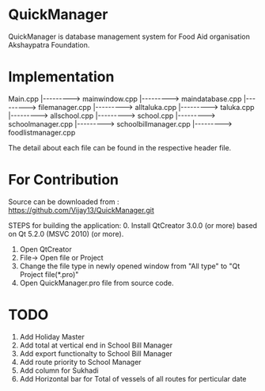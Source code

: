 QuickManager
============

QuickManager is database management system for Food Aid organisation Akshaypatra Foundation.


Implementation
================

Main.cpp
    |---------> mainwindow.cpp
        |---------> maindatabase.cpp
        |---------> filemanager.cpp
        |---------> alltaluka.cpp
            |---------> taluka.cpp
        |---------> allschool.cpp
            |---------> school.cpp
        |---------> schoolmanager.cpp
        |---------> schoolbillmanager.cpp
        |---------> foodlistmanager.cpp

The detail about each file can be found in the respective header file.


For Contribution
================
Source can be downloaded from : https://github.com/Vijay13/QuickManager.git

STEPS for building the application:
0. Install QtCreator 3.0.0 (or more) based on Qt 5.2.0 (MSVC 2010) (or more).
1. Open QtCreator
2. File-> Open file or Project
3. Change the file type in newly opened window from "All type" to "Qt Project file(*.pro)"
4. Open QuickManager.pro file from source code.


TODO
================
1. Add Holiday Master
2. Add total at vertical end in School Bill Manager
3. Add export functionalty to School Bill Manager
4. Add route priority to School Manager
5. Add column for Sukhadi
6. Add Horizontal bar for Total of vessels of all routes for perticular date
